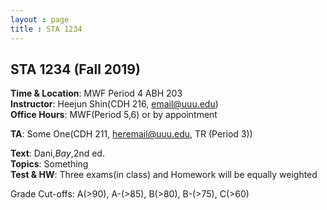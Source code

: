 ```yaml
---
layout : page
title : STA 1234
---
```


## STA 1234 (Fall 2019)

**Time & Location**: MWF Period 4 ABH 203  
**Instructor**: Heejun Shin(CDH 216, email@uuu.edu)  
**Office Hours**: MWF(Period 5,6) or by appointment  

**TA**: Some One(CDH 211, heremail@uuu.edu, TR (Period 3))

**Text**: Dani,_Bay_,2nd ed.  
**Topics**: Something  
**Test & HW**: Three exams(in class) and Homework will be equally weighted   

Grade Cut-offs: A(>90), A-(>85), B(>80), B-(>75), C(>60)
